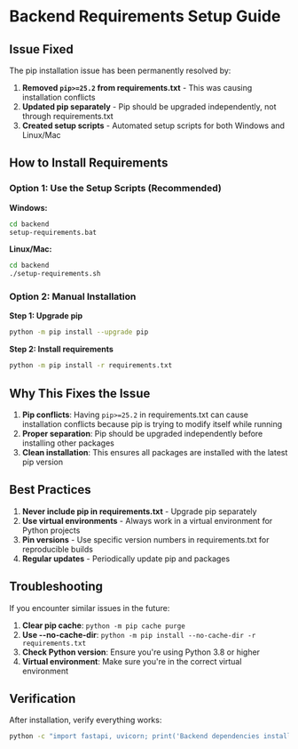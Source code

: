 # Backend Requirements Setup Guide

## Issue Fixed

The pip installation issue has been permanently resolved by:

1. **Removed `pip>=25.2` from requirements.txt** - This was causing installation conflicts
2. **Updated pip separately** - Pip should be upgraded independently, not through requirements.txt
3. **Created setup scripts** - Automated setup scripts for both Windows and Linux/Mac

## How to Install Requirements

### Option 1: Use the Setup Scripts (Recommended)

**Windows:**
```bash
cd backend
setup-requirements.bat
```

**Linux/Mac:**
```bash
cd backend
./setup-requirements.sh
```

### Option 2: Manual Installation

**Step 1: Upgrade pip**
```bash
python -m pip install --upgrade pip
```

**Step 2: Install requirements**
```bash
python -m pip install -r requirements.txt
```

## Why This Fixes the Issue

1. **Pip conflicts**: Having `pip>=25.2` in requirements.txt can cause installation conflicts because pip is trying to modify itself while running
2. **Proper separation**: Pip should be upgraded independently before installing other packages
3. **Clean installation**: This ensures all packages are installed with the latest pip version

## Best Practices

1. **Never include pip in requirements.txt** - Upgrade pip separately
2. **Use virtual environments** - Always work in a virtual environment for Python projects
3. **Pin versions** - Use specific version numbers in requirements.txt for reproducible builds
4. **Regular updates** - Periodically update pip and packages

## Troubleshooting

If you encounter similar issues in the future:

1. **Clear pip cache**: `python -m pip cache purge`
2. **Use --no-cache-dir**: `python -m pip install --no-cache-dir -r requirements.txt`
3. **Check Python version**: Ensure you're using Python 3.8 or higher
4. **Virtual environment**: Make sure you're in the correct virtual environment

## Verification

After installation, verify everything works:
```bash
python -c "import fastapi, uvicorn; print('Backend dependencies installed successfully!')"
```
